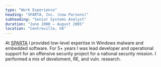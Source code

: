 ```yaml
---
type: "Work Experience"
heading: "SPARTA, Inc. (now Parsons)"
subheading: "Senior Systems Analyst"
duration: "June 2000 – August 2005"
location: "Centreville, VA"
---
```


At [SPARTA](https://www.parsons.com/markets/Pages/Sparta.aspx) I provided low-level expertise in Windows malware and embedded software. For 5+ years I was lead developer and operational support for an offensive security project for a national security mission. I performed a mix of develoment, RE, and vuln. research.
